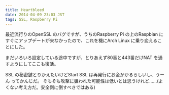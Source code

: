 ```yaml
---
title: Heartbleed
date: 2014-04-09 23:03 JST
tags: SSL, Raspberry Pi 
---
```


最近流行りのOpenSSL のバグですが、うちのRaspberry Pi の上のRaspbian にすぐにアップデートが来なかったので、これを機にArch Linux に乗り変えることにした。

まだいろいろ設定している途中ですが、とりあえず80番と443番だけNAT を通すようにしてここも復活。

SSL の秘密鍵とりかえたいけどStart SSL は再発行にお金かかるらしいし、うーん ってかんじだ。
そもそも攻撃に狙われた可能性は低いとは思うけれど……(よくない考え方だ。安全側に倒すべきではある)

